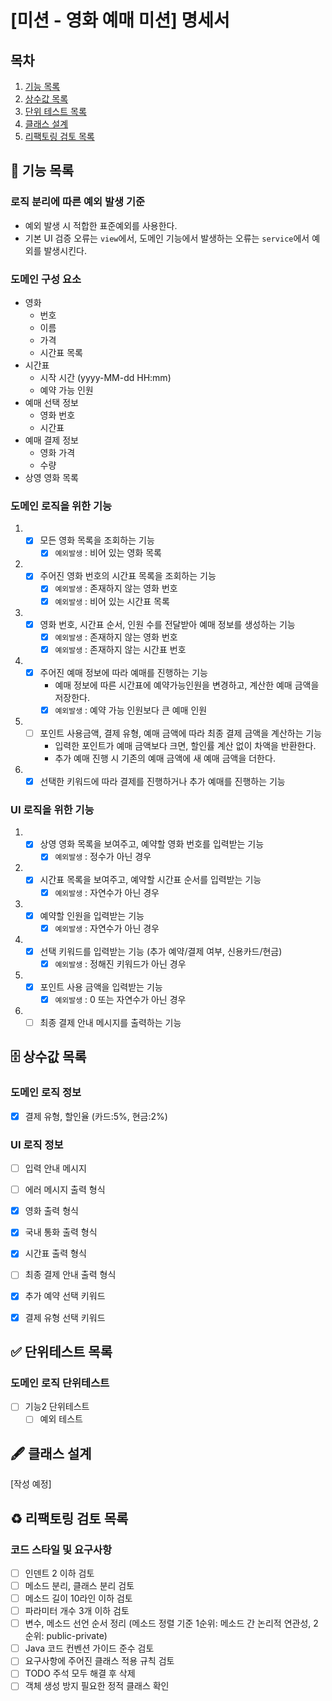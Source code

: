 # [미션 - 영화 예매 미션] 명세서

## 목차

1. [기능 목록](#-기능-목록)
2. [상수값 목록](#-상수값-목록)
3. [단위 테스트 목록](#-단위테스트-목록)
4. [클래스 설계](#-클래스-설계)
5. [리팩토링 검토 목록](#%EF%B8%8F-리팩토링-검토-목록)

## 🚀 기능 목록

### 로직 분리에 따른 예외 발생 기준

- 예외 발생 시 적합한 표준예외를 사용한다.
- 기본 UI 검증 오류는 `view`에서, 도메인 기능에서 발생하는 오류는 `service`에서 예외를 발생시킨다.

### 도메인 구성 요소

- 영화
    - 번호
    - 이름
    - 가격
    - 시간표 목록
- 시간표
    - 시작 시간 (yyyy-MM-dd HH:mm)
    - 예약 가능 인원
- 예매 선택 정보
    - 영화 번호
    - 시간표
- 예매 결제 정보
    - 영화 가격
    - 수량
- 상영 영화 목록

### 도메인 로직을 위한 기능

1.
    - [x] 모든 영화 목록을 조회하는 기능
        - [x] `예외발생` : 비어 있는 영화 목록

2.
    - [x] 주어진 영화 번호의 시간표 목록을 조회하는 기능
        - [x] `예외발생` : 존재하지 않는 영화 번호
        - [x] `예외발생` : 비어 있는 시간표 목록
3.
    - [x] 영화 번호, 시간표 순서, 인원 수를 전달받아 예매 정보를 생성하는 기능
        - [x] `예외발생` : 존재하지 않는 영화 번호
        - [x] `예외발생` : 존재하지 않는 시간표 번호
4.
    - [x] 주어진 예매 정보에 따라 예매를 진행하는 기능
        - 예매 정보에 따른 시간표에 예약가능인원을 변경하고, 계산한 예매 금액을 저장한다.
        - [x] `예외발생` : 예약 가능 인원보다 큰 예매 인원
5.
    - [ ] 포인트 사용금액, 결제 유형, 예매 금액에 따라 최종 결제 금액을 계산하는 기능
        - 입력한 포인트가 예매 금액보다 크면, 할인률 계산 없이 차액을 반환한다.
        - 추가 예매 진행 시 기존의 예매 금액에 새 예매 금액을 더한다.
6.
    - [x] 선택한 키워드에 따라 결제를 진행하거나 추가 예매를 진행하는 기능

### UI 로직을 위한 기능

1.
    - [x] 상영 영화 목록을 보여주고, 예약할 영화 번호를 입력받는 기능
        - [x] `예외발생` : 정수가 아닌 경우
2.
    - [x] 시간표 목록을 보여주고, 예약할 시간표 순서를 입력받는 기능
        - [x] `예외발생` : 자연수가 아닌 경우
3.
    - [x] 예약할 인원을 입력받는 기능
        - [x] `예외발생` : 자연수가 아닌 경우
4.
    - [x] 선택 키워드를 입력받는 기능 (추가 예약/결제 여부, 신용카드/현금)
        - [x] `예외발생` : 정해진 키워드가 아닌 경우
5.
    - [x] 포인트 사용 금액을 입력받는 기능
        - [x] `예외발생` : 0 또는 자연수가 아닌 경우
6.
    - [ ] 최종 결제 안내 메시지를 출력하는 기능

## 🗄 상수값 목록

### 도메인 로직 정보

- [x] 결제 유형, 할인율 (카드:5%, 현금:2%)

### UI 로직 정보

- [ ] 입력 안내 메시지
- [ ] 에러 메시지 출력 형식
- [x] 영화 출력 형식
- [x] 국내 통화 출력 형식
- [x] 시간표 출력 형식
- [ ] 최종 결제 안내 출력 형식

- [x] 추가 예약 선택 키워드
- [x] 결제 유형 선택 키워드

## ✅ 단위테스트 목록

### 도메인 로직 단위테스트

- [ ] 기능2 단위테스트
    - [ ] 예외 테스트

## 🖋 클래스 설계

[작성 예정]

## ♻️ 리팩토링 검토 목록

### 코드 스타일 및 요구사항

- [ ] 인덴트 2 이하 검토
- [ ] 메소드 분리, 클래스 분리 검토
- [ ] 메소드 길이 10라인 이하 검토
- [ ] 파라미터 개수 3개 이하 검토
- [ ] 변수, 메소드 선언 순서 정리 (메소드 정렬 기준 1순위: 메소드 간 논리적 연관성, 2순위: public-private)
- [ ] Java 코드 컨벤션 가이드 준수 검토
- [ ] 요구사항에 주어진 클래스 적용 규칙 검토
- [ ] TODO 주석 모두 해결 후 삭제
- [ ] 객체 생성 방지 필요한 정적 클래스 확인
